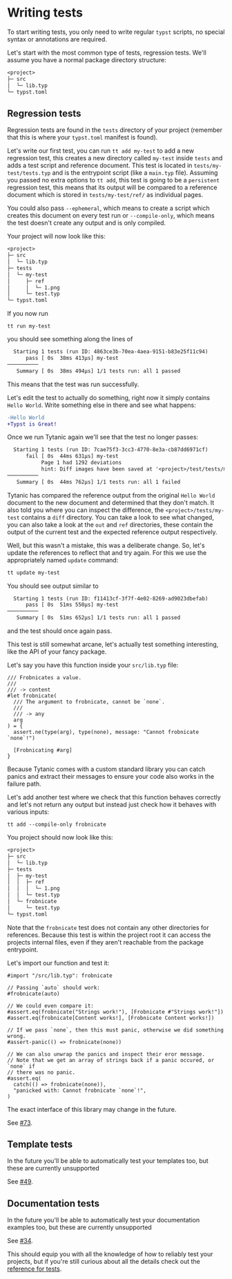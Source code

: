 # Writing tests
To start writing tests, you only need to write regular `typst` scripts, no special syntax or annotations are required.

Let's start with the most common type of tests, regression tests.
We'll assume you have a normal package directory structure:
```txt
<project>
├─ src
│  └─ lib.typ
└─ typst.toml
```

## Regression tests
Regression tests are found in the `tests` directory of your project (remember that this is where your `typst.toml` manifest is found).

Let's write our first test, you can run `tt add my-test` to add a new regression test, this creates a new directory called `my-test` inside `tests` and adds a test script and reference document.
This test is located in `tests/my-test/tests.typ` and is the entrypoint script (like a `main.typ` file).
Assuming you passed no extra options to `tt add`, this test is going to be a `persistent` regression test, this means that its output will be compared to a reference document which is stored in `tests/my-test/ref/` as individual pages.

You could also pass `--ephemeral`, which means to create a script which creates this document on every test run or `--compile-only`, which means the test doesn't create any output and is only compiled.

Your project will now look like this:
```txt
<project>
├─ src
│  └─ lib.typ
├─ tests
│  └─ my-test
│     ├─ ref
│     │  └─ 1.png
│     └─ test.typ
└─ typst.toml
```

If you now run
```shell
tt run my-test
```
you should see something along the lines of
```txt
  Starting 1 tests (run ID: 4863ce3b-70ea-4aea-9151-b83e25f11c94)
      pass [ 0s  38ms 413µs] my-test
──────────
   Summary [ 0s  38ms 494µs] 1/1 tests run: all 1 passed
```

This means that the test was run successfully.

Let's edit the test to actually do something, right now it simply contains `Hello World`.
Write something else in there and see what happens:
```diff
-Hello World
+Typst is Great!
```

Once we run Tytanic again we'll see that the test no longer passes:

```txt
  Starting 1 tests (run ID: 7cae75f3-3cc3-4770-8e3a-cb87dd6971cf)
      fail [ 0s  44ms 631µs] my-test
           Page 1 had 1292 deviations
           hint: Diff images have been saved at '<project>/test/tests/my-test/diff'
──────────
   Summary [ 0s  44ms 762µs] 1/1 tests run: all 1 failed
```

Tytanic has compared the reference output from the original `Hello World` document to the new document and determined that they don't match.
It also told you where you can inspect the difference, the `<project>/tests/my-test` contains a `diff` directory.
You can take a look to see what changed, you can also take a look at the `out` and `ref` directories, these contain the output of the current test and the expected reference output respectively.

Well, but this wasn't a mistake, this was a deliberate change.
So, let's update the references to reflect that and try again.
For this we use the appropriately named `update` command:

```bash
tt update my-test
```

You should see output similar to

```txt
  Starting 1 tests (run ID: f11413cf-3f7f-4e02-8269-ad9023dbefab)
      pass [ 0s  51ms 550µs] my-test
──────────
   Summary [ 0s  51ms 652µs] 1/1 tests run: all 1 passed
```

and the test should once again pass.

This test is still somewhat arcane, let's actually test something interesting, like the API of your fancy package.

Let's say you have this function inside your `src/lib.typ` file:

```typst
/// Frobnicates a value.
///
/// -> content
#let frobnicate(
  /// The argument to frobnicate, cannot be `none`.
  ///
  /// -> any
  arg
) = {
  assert.ne(type(arg), type(none), message: "Cannot frobnicate `none`!")

  [Frobnicating #arg]
}
```

Because Tytanic comes with a custom standard library you can catch panics and extract their messages to ensure your code also works in the failure path.

Let's add another test where we check that this function behaves correctly and let's not return any output but instead just check how it behaves with various inputs:

```shell
tt add --compile-only frobnicate
```

You project should now look like this:
```txt
<project>
├─ src
│  └─ lib.typ
├─ tests
│  ├─ my-test
│  │  ├─ ref
│  │  │  └─ 1.png
│  │  └─ test.typ
│  └─ frobnicate
│     └─ test.typ
└─ typst.toml
```

Note that the `frobnicate` test does not contain any other directories for references.
Because this test is within the project root it can access the projects internal files, even if they aren't reachable from the package entrypoint.

Let's import our function and test it:
```typst
#import "/src/lib.typ": frobnicate

// Passing `auto` should work:
#frobnicate(auto)

// We could even compare it:
#assert.eq(frobnicate("Strings work!"), [Frobnicate #"Strings work!"])
#assert.eq(frobnicate[Content works!], [Frobnicate Content works!])

// If we pass `none`, then this must panic, otherwise we did something wrong.
#assert-panic(() => frobnicate(none))

// We can also unwrap the panics and inspect their eror message.
// Note that we get an array of strings back if a panic occured, or `none` if
// there was no panic.
#assert.eq(
  catch(() => frobnicate(none)),
  "panicked with: Cannot frobnicate `none`!",
)
```

<div class="warning">

The exact interface of this library may change in the future.

See [#73].

</div>

<!--
The more your project grows
-->

## Template tests

<div class="warning">

In the future you'll be able to automatically test your templates too, but these are currently unsupported

See [#49].

</div>

## Documentation tests

<div class="warning">

In the future you'll be able to automatically test your documentation examples too, but these are currently unsupported

See [#34].

</div>

This should equip you with all the knowledge of how to reliably test your projects, but if you're still curious about all the details check out the [reference for tests][tests].

[#73]: https://github.com/tingerrr/tytanic/issues/73
[#49]: https://github.com/tingerrr/tytanic/issues/49
[#34]: https://github.com/tingerrr/tytanic/issues/34
[tests]: ../reference/tests/index.html
[oxipng]: https://github.com/shssoichiro/oxipng
